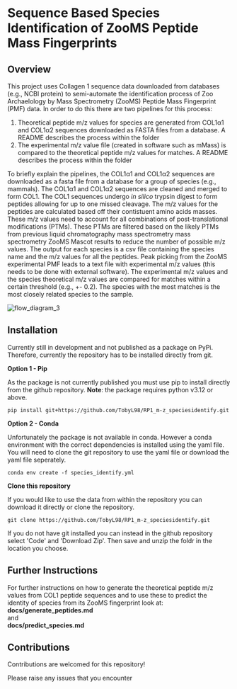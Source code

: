 # Sequence Based Species Identification of ZooMS Peptide Mass Fingerprints 

## Overview
This project uses Collagen 1 sequence data downloaded from databases (e.g., NCBI protein) to semi-automate the identification process of Zoo Archaelology by Mass Spectrometry (ZooMS) Peptide Mass Fingerprint (PMF) data. In order to do this there are two pipelines for this process:
1. Theoretical peptide m/z values for species are generated from COL1α1 and COL1α2 sequences downloaded as FASTA files from a database. A README describes the process within the folder
2. The experimental m/z value file (created in software such as mMass) is compared to the theoretical peptide m/z values for matches.  A README describes the process within the folder

To briefly explain the pipelines, the COL1α1 and COL1α2 sequences are downloaded as a fasta file from a database for a group of species (e.g., mammals). The COL1α1 and COL1α2 sequences are cleaned and merged to form COL1. The COL1 sequences undergo *in silico* trypsin digest to form peptides allowing for up to one missed cleavage. The m/z values for the peptides are calculated based off their contistuent amino acids masses. These m/z values need to account for all combinations of post-translational modifications (PTMs). These PTMs are filtered based on the likely PTMs from previous liquid chromatography mass spectrometry mass spectrometry ZooMS Mascot results to reduce the number of possible m/z values. The output for each species is a csv file containing the species name and the m/z values for all the peptides. Peak picking from the ZooMS experimental PMF leads to a text file with experimental m/z values (this needs to be done with external software). The experimental m/z values and the species theoretical m/z values are compared for matches within a certain threshold (e.g., +- 0.2). The species with the most matches is the most closely related species to the sample.



![flow_diagram_3](https://github.com/TobyL98/RP1_m-z_speciesidentify/assets/158182593/fe4de66b-4cf2-497b-b4f6-657ec5526320)

## Installation
Currently still in development and not published as a package on PyPi. Therefore, currently the repository has to be installed directly from git.

**Option 1 - Pip**

As the package is not currently published you must use pip to install directly from the github repository. **Note**: the package requires python v3.12 or above.
```
pip install git+https://github.com/TobyL98/RP1_m-z_speciesidentify.git
```

**Option 2 - Conda**

Unfortunately the package is not available in conda. However a conda environment with the correct dependencies is installed using the yaml file. You will need to clone the git repository to use the yaml file or download the yaml file seperately.
```
conda env create -f species_identify.yml
```

**Clone this repository**

If you would like to use the data from within the repository you can download it directly or clone the repository.
```
git clone https://github.com/TobyL98/RP1_m-z_speciesidentify.git
```
If you do not have git installed you can instead in the github repository select 'Code' and 'Download Zip'. Then save and unzip the foldr in the location you choose.

## Further Instructions

For further instructions on how to generate the theoretical peptide m/z values from COL1 peptide sequences and to use these to predict the identity of species from its ZooMS fingerprint look at:
**docs/generate_peptides.md**  
and  
**docs/predict_species.md**

## Contributions
Contributions are welcomed for this repository!

Please raise any issues that you encounter



